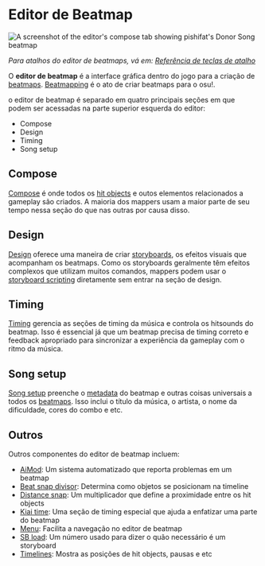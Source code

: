 # Editor de Beatmap

<!-- TODO: needs to be revisited when the articles under Beatmap editor no longer match what's written here -->

![A screenshot of the editor's compose tab showing pishifat's Donor Song beatmap](img/compose.jpg)

*Para atalhos do editor de beatmaps, vá em: [Referência de teclas de atalho](wiki/pt-br/Client/Keyboard_shortcuts)*

O **editor de beatmap** é a interface gráfica dentro do jogo para a criação de [beatmaps](/wiki/pt-br/Beatmap). [Beatmapping](/wiki/pt-br/Beatmapping) é o ato de criar beatmaps para o osu!.

o editor de beatmap é separado em quatro principais seções em que podem ser acessadas na parte superior esquerda do editor:

- Compose
- Design
- Timing
- Song setup

## Compose

[Compose](/wiki/pt-br/Client/Beatmap_editor/Compose) é onde todos os [hit objects](/wiki/pt-br/Gameplay/Hit_object) e outos elementos relacionados a gameplay são criados. A maioria dos mappers usam a maior parte de seu tempo nessa seção do que nas outras por causa disso.

## Design

[Design](/wiki/pt-br/Client/Beatmap_editor/Design) oferece uma maneira de criar [storyboards](/wiki/pt-br/Storyboard), os efeitos visuais que acompanham os beatmaps. Como os storyboards geralmente têm efeitos complexos que utilizam muitos comandos, mappers podem usar o [storyboard scripting](/wiki/pt-br/Storyboard/Scripting) diretamente sem entrar na seção de design.

## Timing

[Timing](/wiki/pt-br/Client/Beatmap_editor/Timing) gerencia as seções de timing da música e controla os hitsounds do beatmap. Isso é essencial já que um beatmap precisa de timing correto e feedback apropriado para sincronizar a experiência da gameplay com o ritmo da música.

## Song setup

[Song setup](/wiki/pt-br/Client/Beatmap_editor/Song_setup) preenche o [metadata](/wiki/Client/Beatmap_editor/Song_setup#general) do beatmap e outras coisas universais a todos os [beatmaps](/wiki/pt-br/Beatmap). Isso inclui o título da música, o artista, o nome da dificuldade, cores do combo e etc.

## Outros

Outros componentes do editor de beatmap incluem:

- [AiMod](AiMod): Um sistema automatizado que reporta problemas em um beatmap
- [Beat snap divisor](Beat_snap_divisor): Determina como objetos se posicionam na timeline
- [Distance snap](Distance_snap): Um multiplicador que define a proximidade entre os hit objects
- [Kiai time](/wiki/Gameplay/Kiai_time): Uma seção de timing especial que ajuda a enfatizar uma parte do beatmap
- [Menu](Menu): Facilita a navegação no editor de beatmap
- [SB load](SB_load): Um número usado para dizer o quão necessário é um storyboard
- [Timelines](Timelines): Mostra as posições de hit objects, pausas e etc
